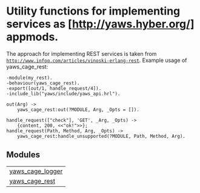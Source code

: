 

# Utility functions for implementing services as [http://yaws.hyber.org/] appmods. #

The approach for implementing REST services is taken
from [`http://www.infoq.com/articles/vinoski-erlang-rest`](http://www.infoq.com/articles/vinoski-erlang-rest).
Example usage of yaws_cage_rest:

```
-module(my_rest).
-behaviour(yaws_cage_rest).
-export([out/1, handle_request/4]).
-include_lib("yaws/include/yaws_api.hrl").

out(Arg) ->
    yaws_cage_rest:out(?MODULE, Arg, _Opts = []).

handle_request(["check"], 'GET', _Arg, _Opts) ->
    {content, 200, <<"ok!">>};
handle_request(Path, Method, Arg, _Opts) ->
    yaws_cage_rest:handle_unsupported(?MODULE, Path, Method, Arg).
```


## Modules ##


<table width="100%" border="0" summary="list of modules">
<tr><td><a href="yaws_cage_logger.md" class="module">yaws_cage_logger</a></td></tr>
<tr><td><a href="yaws_cage_rest.md" class="module">yaws_cage_rest</a></td></tr></table>

